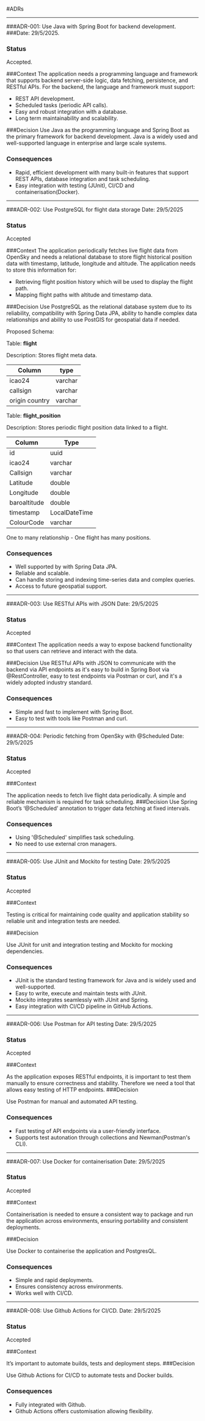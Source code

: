 #ADRs

---
###ADR-001: Use Java with Spring Boot for backend development.
###Date: 29/5/2025.

### Status
Accepted.

###Context
The application needs a programming language and framework that supports backend server-side logic, data fetching, persistence, and 
RESTful APIs.
For the backend, the language and framework must support:
- REST API development.
- Scheduled tasks (periodic API calls).
- Easy and robust integration with a database.
- Long term maintainability and scalability.

###Decision
Use Java as the programming language and Spring Boot as the primary framework for backend development. Java is a widely 
used and well-supported language in enterprise and large scale systems.

### Consequences
- Rapid, efficient development with many built-in features that support REST APIs, database integration and task scheduling.
- Easy integration with testing (JUnit), CI/CD and containerisation(Docker).
---
###ADR-002: Use PostgreSQL for flight data storage
Date: 29/5/2025

### Status
Accepted

###Context
The application periodically fetches live flight data from OpenSky and needs a relational database to store flight historical position
data with timestamp, latitude, longitude and altitude. The application needs to store this information for:
- Retrieving flight position history which will be used to display the flight path.
- Mapping flight paths with altitude and timestamp data.

###Decision
Use PostgreSQL as the relational database system due to its reliability, compatibility with Spring Data JPA, ability to
handle complex data relationships and ability to use PostGIS for geospatial data if needed.

Proposed Schema:

Table: **flight**

Description: Stores flight meta data.

| Column         | type    | 
|----------------|---------|
| icao24         | varchar |
| callsign       | varchar |
| origin country | varchar |



Table: **flight_position**

Description: Stores periodic flight position data linked to a flight.

| Column       | Type          | 
|--------------|---------------|
| id           | uuid          |
| icao24       | varchar       |
| Callsign     | varchar       |                        
| Latitude     | double        |
| Longitude    | double        |
| baroaltitude | double        |
| timestamp    | LocalDateTime |
| ColourCode   | varchar       |

One to many relationship - One flight has many positions.

### Consequences
- Well supported by with Spring Data JPA.
- Reliable and scalable.
- Can handle storing and indexing time-series data and complex queries.
- Access to future geospatial support.

---
###ADR-003: Use RESTful APIs with JSON
Date: 29/5/2025

### Status
Accepted

###Context
The application needs a way to expose backend functionality so that users can retrieve and interact with the data.

###Decision
Use RESTful APIs with JSON to communicate with the backend via API endpoints as it's easy to build in Spring Boot 
via @RestController, easy to test endpoints via Postman or curl, and it's a widely adopted industry standard.

### Consequences

- Simple and fast to implement with Spring Boot.
- Easy to test with tools like Postman and curl.

---
###ADR-004: Periodic fetching from OpenSky with @Scheduled
Date: 29/5/2025

### Status
Accepted

###Context

The application needs to fetch live flight data periodically. A simple and reliable mechanism is required for task 
scheduling.
###Decision
Use Spring Boot’s ‘@Scheduled’ annotation to trigger data fetching at fixed intervals.

### Consequences

- Using '@Scheduled' simplifies task scheduling.
- No need to use external cron managers.

---

###ADR-005:  Use JUnit and Mockito for testing
Date: 29/5/2025

### Status
Accepted

###Context

Testing is critical for maintaining code quality and application stability so reliable unit and integration tests are needed.


###Decision

Use JUnit for unit and integration testing and Mockito for mocking dependencies.

### Consequences

- JUnit is the standard testing framework for Java and is widely used and well-supported.
- Easy to write, execute and maintain tests with JUnit.
- Mockito integrates seamlessly with JUnit and Spring.
- Easy integration with CI/CD pipeline in GitHub Actions.

---
###ADR-006:  Use Postman for API testing
Date: 29/5/2025

### Status
Accepted

###Context

As the application exposes RESTful endpoints, it is important to test them manually to ensure correctness and stability.
Therefore we need a tool that allows easy testing of HTTP endpoints.
###Decision

Use Postman for manual and automated API testing.
### Consequences

- Fast testing of API endpoints via a user-friendly interface.
- Supports test autonation through collections and Newman(Postman's CLI).
---

###ADR-007:  Use Docker for containerisation
Date: 29/5/2025

### Status
Accepted

###Context

Containerisation is needed to ensure a consistent way to package and run the application across environments, ensuring 
portability and consistent deployments.

###Decision

Use Docker to containerise the application and PostgresQL.


### Consequences

- Simple and rapid deployments.
- Ensures consistency across environments.
- Works well with CI/CD.

---
###ADR-008:  Use Github Actions for CI/CD.
Date: 29/5/2025

### Status
Accepted

###Context

It’s important to automate builds, tests and deployment steps.
###Decision

Use Github Actions for CI/CD to automate tests and Docker builds.

### Consequences
- Fully integrated with Github.
- Github Actions offers customisation allowing flexibility.
